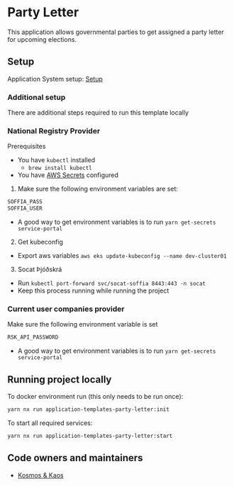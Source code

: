 # Party Letter

This application allows governmental parties to get assigned a party letter for upcoming elections.

## Setup

Application System setup: [Setup](https://docs.devland.is/apps/application-system)

### Additional setup

There are additional steps required to run this template locally

### National Registry Provider

Prerequisites

- You have `kubectl` installed
  - `brew install kubectl`
- You have [AWS Secrets](../../../../handbook/repository/aws-secrets.md) configured

1. Make sure the following environment variables are set:

```bash
SOFFIA_PASS
SOFFIA_USER
```

- A good way to get environment variables is to run `yarn get-secrets service-portal`

2. Get kubeconfig

- Export aws variables `aws eks update-kubeconfig --name dev-cluster01`

3. Socat Þjóðskrá

- Run `kubectl port-forward svc/socat-soffia 8443:443 -n socat`
- Keep this process running while running the project

### Current user companies provider

Make sure the following environment variable is set

```bash
RSK_API_PASSWORD
```

- A good way to get environment variables is to run `yarn get-secrets service-portal`

## Running project locally

To docker environment run (this only needs to be run once):

```bash
yarn nx run application-templates-party-letter:init
```

To start all required services:

```bash
yarn nx run application-templates-party-letter:start
```

## Code owners and maintainers

- [Kosmos & Kaos](https://github.com/orgs/island-is/teams/kosmos-kaos)
